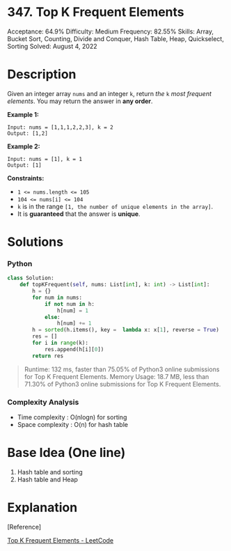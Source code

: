 # 347. Top K Frequent Elements

Acceptance: 64.9%
Difficulty: Medium
Frequency: 82.55%
Skills: Array, Bucket Sort, Counting, Divide and Conquer, Hash Table, Heap, Quickselect, Sorting
Solved: August 4, 2022

# Description

Given an integer array `nums` and an integer `k`, return *the* `k` *most frequent elements*. You may return the answer in **any order**.

**Example 1:**

```
Input: nums = [1,1,1,2,2,3], k = 2
Output: [1,2]

```

**Example 2:**

```
Input: nums = [1], k = 1
Output: [1]

```

**Constraints:**

- `1 <= nums.length <= 105`
- `104 <= nums[i] <= 104`
- `k` is in the range `[1, the number of unique elements in the array]`.
- It is **guaranteed** that the answer is **unique**.

# Solutions

### Python

```python
class Solution:
    def topKFrequent(self, nums: List[int], k: int) -> List[int]:
        h = {}
        for num in nums:
            if not num in h:
                h[num] = 1
            else:
                h[num] += 1
        h = sorted(h.items(), key =  lambda x: x[1], reverse = True)
        res = []
        for i in range(k):
            res.append(h[i][0])
        return res
```

> Runtime: 132 ms, faster than 75.05% of Python3 online submissions for Top K Frequent Elements.
Memory Usage: 18.7 MB, less than 71.30% of Python3 online submissions for Top K Frequent Elements.
> 

### Complexity Analysis

- Time complexity : O(nlogn) for sorting
- Space complexity : O(n) for hash table

# Base Idea (One line)

1. Hash table and sorting
2. Hash table and Heap

# Explanation

[Reference]

[Top K Frequent Elements - LeetCode](https://leetcode.com/problems/top-k-frequent-elements/solution/)